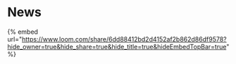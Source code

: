 # News

{% embed url="https://www.loom.com/share/6dd88412bd2d4152af2b862d86df9578?hide_owner=true&hide_share=true&hide_title=true&hideEmbedTopBar=true" %}

